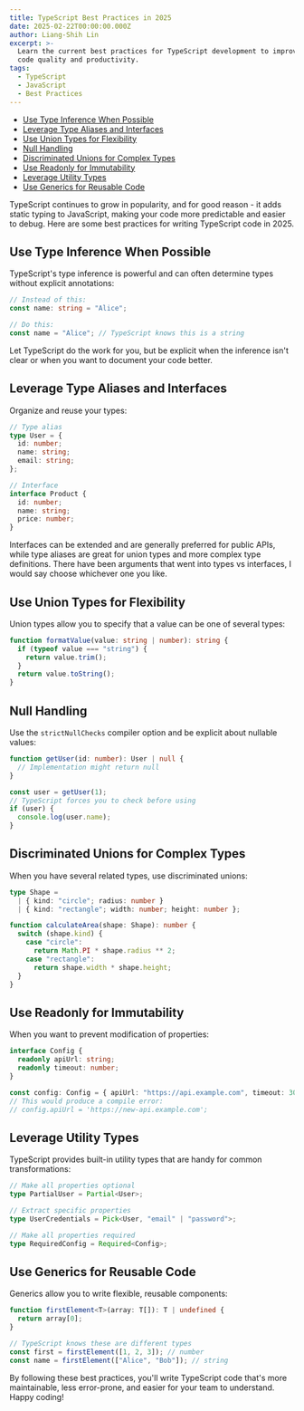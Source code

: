 ```yaml
---
title: TypeScript Best Practices in 2025
date: 2025-02-22T00:00:00.000Z
author: Liang-Shih Lin
excerpt: >-
  Learn the current best practices for TypeScript development to improve your
  code quality and productivity.
tags:
  - TypeScript
  - JavaScript
  - Best Practices
---
```

<!--toc:start-->

- [Use Type Inference When Possible](#use-type-inference-when-possible)
- [Leverage Type Aliases and Interfaces](#leverage-type-aliases-and-interfaces)
- [Use Union Types for Flexibility](#use-union-types-for-flexibility)
- [Null Handling](#null-handling)
- [Discriminated Unions for Complex Types](#discriminated-unions-for-complex-types)
- [Use Readonly for Immutability](#use-readonly-for-immutability)
- [Leverage Utility Types](#leverage-utility-types)
- [Use Generics for Reusable Code](#use-generics-for-reusable-code)

<!--toc:end-->

TypeScript continues to grow in popularity, and for good reason - it adds static typing to JavaScript, making your code more predictable and easier to debug. Here are some best practices for writing TypeScript code in 2025.

## Use Type Inference When Possible

TypeScript's type inference is powerful and can often determine types without explicit annotations:

```typescript
// Instead of this:
const name: string = "Alice";

// Do this:
const name = "Alice"; // TypeScript knows this is a string
```

Let TypeScript do the work for you, but be explicit when the inference isn't clear or when you want to document your code better.

## Leverage Type Aliases and Interfaces

Organize and reuse your types:

```typescript
// Type alias
type User = {
  id: number;
  name: string;
  email: string;
};

// Interface
interface Product {
  id: number;
  name: string;
  price: number;
}
```

Interfaces can be extended and are generally preferred for public APIs, while type aliases are great for union types and more complex type definitions. There have been arguments that went into types vs interfaces, I would say choose whichever one you like.

## Use Union Types for Flexibility

Union types allow you to specify that a value can be one of several types:

```typescript
function formatValue(value: string | number): string {
  if (typeof value === "string") {
    return value.trim();
  }
  return value.toString();
}
```

## Null Handling

Use the `strictNullChecks` compiler option and be explicit about nullable values:

```typescript
function getUser(id: number): User | null {
  // Implementation might return null
}

const user = getUser(1);
// TypeScript forces you to check before using
if (user) {
  console.log(user.name);
}
```

## Discriminated Unions for Complex Types

When you have several related types, use discriminated unions:

```typescript
type Shape =
  | { kind: "circle"; radius: number }
  | { kind: "rectangle"; width: number; height: number };

function calculateArea(shape: Shape): number {
  switch (shape.kind) {
    case "circle":
      return Math.PI * shape.radius ** 2;
    case "rectangle":
      return shape.width * shape.height;
  }
}
```

## Use Readonly for Immutability

When you want to prevent modification of properties:

```typescript
interface Config {
  readonly apiUrl: string;
  readonly timeout: number;
}

const config: Config = { apiUrl: "https://api.example.com", timeout: 3000 };
// This would produce a compile error:
// config.apiUrl = 'https://new-api.example.com';
```

## Leverage Utility Types

TypeScript provides built-in utility types that are handy for common transformations:

```typescript
// Make all properties optional
type PartialUser = Partial<User>;

// Extract specific properties
type UserCredentials = Pick<User, "email" | "password">;

// Make all properties required
type RequiredConfig = Required<Config>;
```

## Use Generics for Reusable Code

Generics allow you to write flexible, reusable components:

```typescript
function firstElement<T>(array: T[]): T | undefined {
  return array[0];
}

// TypeScript knows these are different types
const first = firstElement([1, 2, 3]); // number
const name = firstElement(["Alice", "Bob"]); // string
```

By following these best practices, you'll write TypeScript code that's more maintainable, less error-prone, and easier for your team to understand. Happy coding!

